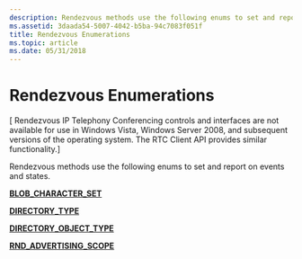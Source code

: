 ```yaml
---
description: Rendezvous methods use the following enums to set and report on events and states.
ms.assetid: 3daada54-5007-4042-b5ba-94c7083f051f
title: Rendezvous Enumerations
ms.topic: article
ms.date: 05/31/2018
---
```


# Rendezvous Enumerations

\[ Rendezvous IP Telephony Conferencing controls and interfaces are not available for use in Windows Vista, Windows Server 2008, and subsequent versions of the operating system. The RTC Client API provides similar functionality.\]

Rendezvous methods use the following enums to set and report on events and states.

[**BLOB\_CHARACTER\_SET**](blob-character-set.md)

[**DIRECTORY\_TYPE**](/windows/desktop/api/Rend/ne-rend-directory_type)

[**DIRECTORY\_OBJECT\_TYPE**](/windows/desktop/api/Rend/ne-rend-directory_object_type)

[**RND\_ADVERTISING\_SCOPE**](/windows/desktop/api/Rend/ne-rend-rnd_advertising_scope)

 

 



